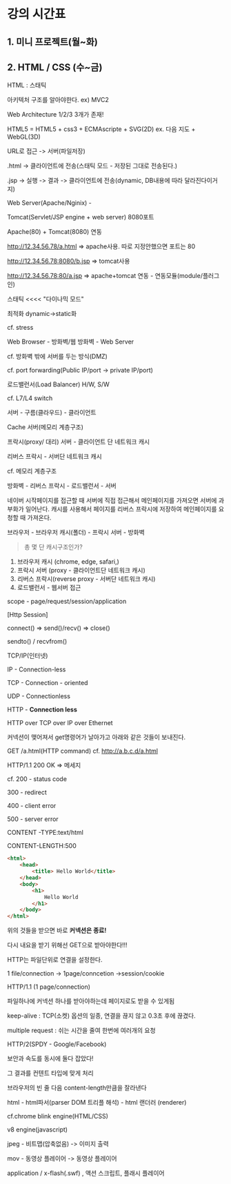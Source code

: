 # 강의 시간표

## 1. 미니 프로젝트(월~화)

## 2. HTML / CSS (수~금)

HTML : 스태틱

아키텍처 구조를 알아야한다. ex) MVC2



Web Architecture 1/2/3 3개가 존재!

HTML5 = HTML5 + css3 + ECMAscripte + SVG(2D) ex. 다음 지도 + WebGL(3D)



URL로 접근 -> 서버(파일저장)

.html -> 클라이언트에 전송(스태틱 모드 - 저장된 그대로 전송된다.)

.jsp -> 실행 -> 결과 -> 클라이언트에 전송(dynamic, DB내용에 따라 달라진다이거지)



Web Server(Apache/Nginix) - 

Tomcat(Servlet/JSP engine + web server) 8080포트

Apache(80) + Tomcat(8080) 연동

http://12.34.56.78/a.html => apache사용. 따로 지정안했으면 포트는 80

http://12.34.56.78:8080/b.jsp => tomcat사용

http://12.34.56.78:80/a.jsp	=> apache+tomcat 연동 - 연동모듈(module/플러그인)



스태틱 <<<< "다이나믹 모드"

최적화 dynamic->static화

cf. stress 



Web Browser - 방화벽/웹 방화벽 - Web Server

cf. 방화벽 밖에 서버를 두는 방식(DMZ)

cf. port forwarding(Public IP/port -> private IP/port)



로드밸런서(Load Balancer) H/W, S/W

cf. L7/L4 switch

서버 - 구름(클라우드) - 클라이언트

Cache 서버(메모리 계층구조)

프락시(proxy/ 대리) 서버 - 클라이언트 단 네트워크 캐시

리버스 프락시 - 서버단 네트워크 캐시

cf. 메모리 계층구조



방화벽 - 리버스 프락시 - 로드밸런서 - 서버

네이버 시작페이지를 접근할 때 서버에 직접 접근해서 메인페이지를 가져오면 서버에 과부화가 일어난다. 캐시를 사용해서 페이지를 리버스 프락시에 저장하여 메인페이지를 요청할 때 가져온다.



브라우저 - 브라우저 캐시(폴더) - 프락시 서버 - 방화벽

> 총 몇 단 캐시구조인가?

1. 브라우저 캐시 (chrome, edge, safari,)
2. 프락시 서버 (proxy - 클라이언트단 네트워크 캐시)
3. 리버스 프락시(reverse proxy - 서버단 네트워크 캐시)
4. 로드밸런서 - 웹서버 접근



scope - page/request/session/application



[Http Session]

connect() => send()/recv() => close()

sendto() / recvfrom()



TCP/IP(인터넷)

IP - Connection-less

TCP - Connection - oriented

UDP - Connectionless

HTTP - **Connection less**

HTTP over TCP over IP over Ethernet



커넥션이 맺어져서 get명령어가 날아가고 아래와 같은 것들이 보내진다.

GET /a.html(HTTP command) cf. http://a.b.c.d/a.html

HTTP/1.1 200 OK => 메세지

cf. 200 - status code

300 - redirect

400 - client error

500 - server error



CONTENT -TYPE:text/html

CONTENT-LENGTH:500



```html
<html>
    <head>
        <title> Hello World</title>
    </head>
    <body>
        <h1>
            Hello World
        </h1>
    </body>
</html>
```

위의 것들을 받으면 바로 **커넥션은 종료!**

다시 내요을 받기 위해선 GET으로 받아야한다!!!

HTTP는 파일단위로 연결을 설정한다.

1 file/connection -> 1page/conncetion ->session/cookie



HTTP/1.1 (1 page/connection)

파일하나에 커넥션 하나를 받아야하는데 페이지로도 받을 수 있게됨 

keep-alive : TCP(소켓) 옵션의 일종, 연결을 끊지 않고 0.3초 후에 끊겼다.

multiple request : 쉬는 시간을 줄여 한번에 여러개의 요청



HTTP/2(SPDY - Google/Facebook)

보안과 속도를 동시에 둘다 잡았다!



그 결과를 컨텐트 타입에 맞게 처리

브라우저의 빈 줄 다음 content-length만큼을 잘라낸다



html - html파서(parser DOM 트리플 해석) - html 랜더러 (renderer)

cf.chrome blink engine(HTML/CSS)

v8 engine(javascript)



jpeg - 비트맵(압축없음) -> 이미지 출력

mov - 동영상 플레이어 -> 동영상 플레이어

application / x-flash(.swf) , 액션 스크립트, 플래시 플레이어






